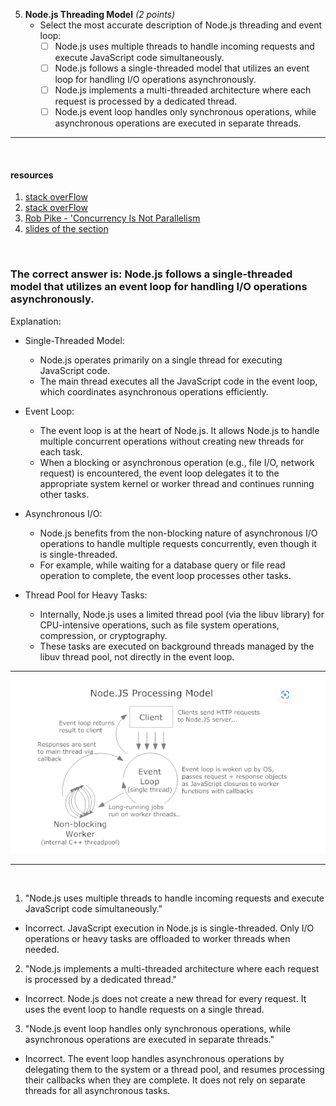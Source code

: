 5. **Node.js Threading Model** *(2 points)*
   - Select the most accurate description of Node.js threading and event loop:
     - [ ] Node.js uses multiple threads to handle incoming requests and execute JavaScript code simultaneously.
     - [ ] Node.js follows a single-threaded model that utilizes an event loop for handling I/O operations asynchronously.
     - [ ] Node.js implements a multi-threaded architecture where each request is processed by a dedicated thread.
     - [ ] Node.js event loop handles only synchronous operations, while asynchronous operations are executed in separate threads.

---

<br>

#### resources
1. [stack overFlow](https://stackoverflow.com/questions/14795145/how-the-single-threaded-non-blocking-io-model-works-in-node-js)
2. [stack overFlow](https://stackoverflow.com/questions/3629784/how-is-node-js-inherently-faster-when-it-still-relies-on-threads-internally)
3. [Rob Pike - 'Concurrency Is Not Parallelism](https://vimeo.com/49718712)
4. [slides of the section](https://go.dev/talks/2012/waza.slide#1) 

<br>

### The correct answer is: Node.js follows a single-threaded model that utilizes an event loop for handling I/O operations asynchronously.


Explanation:

- Single-Threaded Model:
    - Node.js operates primarily on a single thread for executing JavaScript code.
    - The main thread executes all the JavaScript code in the event loop, which coordinates asynchronous operations efficiently.

- Event Loop:

    - The event loop is at the heart of Node.js. It allows Node.js to handle multiple concurrent operations without creating new threads for each task.
    - When a blocking or asynchronous operation (e.g., file I/O, network request) is encountered, the event loop delegates it to the appropriate system kernel or worker thread and continues running other tasks.

- Asynchronous I/O:

    - Node.js benefits from the non-blocking nature of asynchronous I/O operations to handle multiple requests concurrently, even though it is single-threaded.
    - For example, while waiting for a database query or file read operation to complete, the event loop processes other tasks.

- Thread Pool for Heavy Tasks:

    - Internally, Node.js uses a limited thread pool (via the libuv library) for CPU-intensive operations, such as file system operations, compression, or cryptography.
    - These tasks are executed on background threads managed by the libuv thread pool, not directly in the event loop.


---

![](./images/howNodeWorks.png)


---

<br>

1. "Node.js uses multiple threads to handle incoming requests and execute JavaScript code simultaneously." <br>
- Incorrect. JavaScript execution in Node.js is single-threaded. Only I/O operations or heavy tasks are offloaded to worker threads when needed.

2. "Node.js implements a multi-threaded architecture where each request is processed by a dedicated thread."<br>
- Incorrect. Node.js does not create a new thread for every request. It uses the event loop to handle requests on a single thread.

3. "Node.js event loop handles only synchronous operations, while asynchronous operations are executed in separate threads."<br>
- Incorrect. The event loop handles asynchronous operations by delegating them to the system or a thread pool, and resumes processing their callbacks when they are complete. It does not rely on separate threads for all asynchronous tasks.